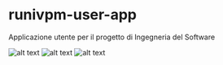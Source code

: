 # runivpm-user-app
Applicazione utente per il progetto di Ingegneria del Software

![alt text](https://preview.ibb.co/irdx5e/slide_Github_page_001.jpg)
![alt text](https://image.ibb.co/eybTBK/slide_Github_page_002.jpg)
![alt text](https://image.ibb.co/ctbTBK/slide_Github_page_003.jpg)
